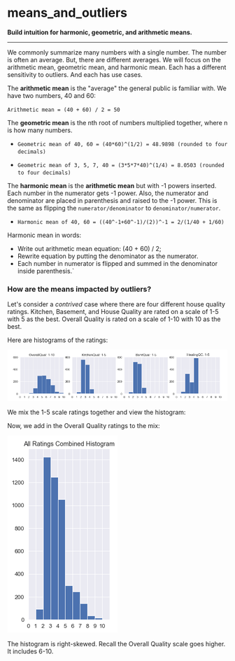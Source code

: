 # means_and_outliers
**Build intuition for harmonic, geometric, and arithmetic means.**
***

We commonly summarize many numbers with a single number.  The number is often an average.  But, there are different averages.  We will focus on the arithmetic mean, geometric mean, and harmonic mean.  Each has a different sensitivity to outliers. And each has use cases.

The **arithmetic mean** is the "average" the general public is familiar with.  We have two numbers, 40 and 60:

`Arithmetic mean = (40 + 60) / 2 = 50`

The **geometric mean** is the nth root of numbers multiplied together, where n is how many numbers.

* `Geometric mean of 40, 60 = (40*60)^(1/2) = 48.9898 (rounded to four decimals)`

* `Geometric mean of 3, 5, 7, 40 = (3*5*7*40)^(1/4) = 8.0503 (rounded to four decimals)`

The **harmonic mean** is the **arithmetic mean** but with -1 powers inserted. Each number in the numerator gets -1 power.  Also, the numerator and denominator are placed in parenthesis and raised to the -1 power.  This is the same as flipping the `numerator/denominator` to `denominator/numerator`.

* `Harmonic mean of 40, 60 = ((40^-1+60^-1)/(2))^-1 = 2/(1/40 + 1/60)`

Harmonic mean in words:
* Write out arithmetic mean equation: (40 + 60) / 2; 
* Rewrite equation by putting the denominator as the numerator.  
* Each number in numerator is flipped and summed in the denominator inside parenthesis.`

### How are the means impacted by outliers?
Let's consider a *contrived* case where there are four different house quality ratings.  Kitchen, Basement, and House Quality are rated on a scale of 1-5 with 5 as the best.  Overall Quality is rated on a scale of 1-10 with 10 as the best.

Here are histograms of the ratings:

![Alt text](images/four_ratings.PNG)

We mix the 1-5 scale ratings together and view the histogram:

Now, we add in the Overall Quality ratings to the mix:

![Alt text](images/four_ratings_combined.PNG)

The histogram is right-skewed.  Recall the Overall Quality scale goes higher. It includes 6-10.
